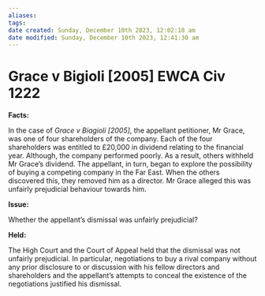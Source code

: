 ```yaml
---
aliases: 
tags: 
date created: Sunday, December 10th 2023, 12:02:18 am
date modified: Sunday, December 10th 2023, 12:41:30 am
---
```


# Grace v Bigioli [2005] EWCA Civ 1222

**Facts:**

In the case of _Grace v Biagioli [2005]_, the appellant petitioner, Mr Grace, was one of four shareholders of the company. Each of the four shareholders was entitled to £20,000 in dividend relating to the financial year. Although, the company performed poorly. As a result, others withheld Mr Grace’s dividend. The appellant, in turn, began to explore the possibility of buying a competing company in the Far East. When the others discovered this, they removed him as a director. Mr Grace alleged this was unfairly prejudicial behaviour towards him.

**Issue:**

Whether the appellant’s dismissal was unfairly prejudicial?

**Held:**

The High Court and the Court of Appeal held that the dismissal was not unfairly prejudicial. In particular, negotiations to buy a rival company without any prior disclosure to or discussion with his fellow directors and shareholders and the appellant’s attempts to conceal the existence of the negotiations justified his dismissal.
